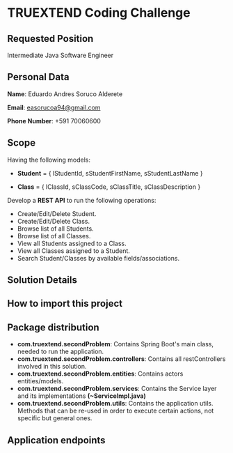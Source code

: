 # TRUEXTEND Coding Challenge

## Requested Position
Intermediate Java Software Engineer

## Personal Data
**Name**: Eduardo Andres Soruco Alderete

**Email**: easorucoa94@gmail.com

**Phone Number**: +591 70060600

## Scope
Having the following models:

- **Student** =  { lStudentId, sStudentFirstName, sStudentLastName }

- **Class** =  { lClassId, sClassCode, sClassTitle, sClassDescription }

Develop a **REST API** to run the following operations:

- Create/Edit/Delete Student.
- Create/Edit/Delete Class.
- Browse list of all Students.
- Browse list of all Classes.
- View all Students assigned to a Class.
- View all Classes assigned to a Student.
- Search Student/Classes by available fields/associations.

## Solution Details

## How to import this project

## Package distribution
- **com.truextend.secondProblem**: Contains Spring Boot's main class, needed to run the application.
- **com.truextend.secondProblem.controllers**: Contains all restControllers involved in this solution.
- **com.truextend.secondProblem.entities**: Contains actors entities/models.
- **com.truextend.secondProblem.services**: Contains the Service layer and its implementations **(~ServiceImpl.java)**
- **com.truextend.secondProblem.utils**: Contains the application utils. Methods that can be re-used in order to execute certain actions, not specific but general ones.


## Application endpoints
